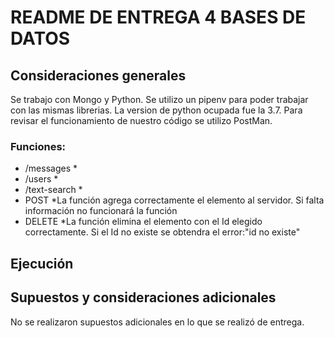 # README DE ENTREGA 4 BASES DE DATOS

## Consideraciones generales

Se trabajo con Mongo y Python. Se utilizo un pipenv para poder trabajar con las mismas librerias. La version de python ocupada fue la 3.7. Para revisar el funcionamiento de nuestro código se utilizo PostMan.


### Funciones:

* /messages
	* 
* /users
	* 
* /text-search
	*
* POST
	*La función agrega correctamente el elemento al servidor. Si falta información no funcionará la función
* DELETE
	*La función elimina el elemento con el Id elegido correctamente. Si el Id no existe se obtendra el error:"id no existe"


## Ejecución



## Supuestos y consideraciones adicionales

No se realizaron supuestos adicionales en lo que se realizó de entrega.